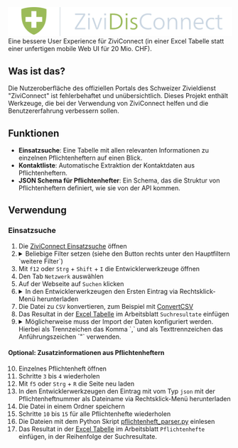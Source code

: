 ![ZiviDisConnect](Logo/Light.png)
Eine bessere User Experience für ZiviConnect (in einer Excel Tabelle statt einer unfertigen mobile Web UI für 20 Mio. CHF).

## Was ist das?
Die Nutzeroberfläche des offiziellen Portals des Schweizer Zivieldienst "ZiviConnect" ist fehlerbehaftet und unübersichtlich. Dieses Projekt enthält Werkzeuge, die bei der Verwendung von ZiviConnect helfen und die Benutzererfahrung verbessern sollen.

## Funktionen
- **Einsatzsuche**: Eine Tabelle mit allen relevanten Informationen zu einzelnen Pflichtenheftern auf einen Blick.
- **Kontaktliste**: Automatische Extraktion der Kontaktdaten aus Pflichtenheftern.
- **JSON Schema für Pflichtenhefter**: Ein Schema, das die Struktur von Pflichtenheftern definiert, wie sie von der API kommen.

## Verwendung
### Einsatzsuche
1. Die [ZiviConnect Einsatzsuche](https://ziviconnect.admin.ch/zdp/einsatz) öffnen
2. <details> <summary> Beliebige Filter setzen (siehe den Button rechts unter den Hauptfiltern `weitere Filter`) </summary> <img alt='Screenshots des "weitere Filter\" Button' src="img/Verwendung/Einsatzsuche/Schritte/2.png"/> </details>
3. Mit `f12` oder `Strg` + `Shift` + `I` die Entwicklerwerkzeuge öffnen
4. Den Tab `Netzwerk` auswählen
5. Auf der Webseite auf `Suchen` klicken
6. <details> <summary> In den Entwicklerwerkzeugen den Ersten Eintrag via Rechtsklick-Menü herunterladen </summary> <img alt="Screenshot des Rechtsklick-Menü" src="img/Verwendung/Einsatzsuche/Schritte/6.png"/> </details>
7. Die Datei zu `CSV` konvertieren, zum Beispiel mit [ConvertCSV](https://www.convertcsv.com/json-to-csv.htm)
8. Das Resultat in der [Excel Tabelle](Einsatzsuche.xlsx) im Arbeitsblatt `Suchresultate` einfügen
9. <details> <summary> Möglicherweise muss der Import der Daten konfiguriert werden. Hierbei als Trennzeichen das Komma `,` und als Texttrennzeichen das Anführungszeichen `"` verwenden. </summary>
    <img alt="Screenshot des Einfügemenüs in OnlyOffice" src="img/Verwendung/Einsatzsuche/Schritte/9a.png"/> <br>
    <img alt="Screenshot der Text Import Konfiguration in OnlyOffice" src="img/Verwendung/Einsatzsuche/Schritte/9b.png"/>
</details>

#### Optional: Zusatzinformationen aus Pflichtenheftern

10. Einzelnes Pflichtenheft öffnen
11. Schritte `3` bis `4` wiederholen
12. Mit `f5` oder `Strg` + `R` die Seite neu laden
13. In den Entwicklerwerkzeugen den Eintrag mit vom Typ `json` mit der Pflichtenheftnummer als Dateiname via Rechtsklick-Menü herunterladen
14. Die Datei in einem Ordner speichern
15. Schritte `10` bis `15` für alle Pflichtenhefte wiederholen
16. Die Dateien mit dem Python Skript [pflichtenheft_parser.py](pflichtenheft_parser.py) einlesen
17. Das Resultat in der [Excel Tabelle](Einsatzsuche.xlsx) im Arbeitsblatt `Pflichtenhefte` einfügen, in der Reihenfolge der Suchresultate.
